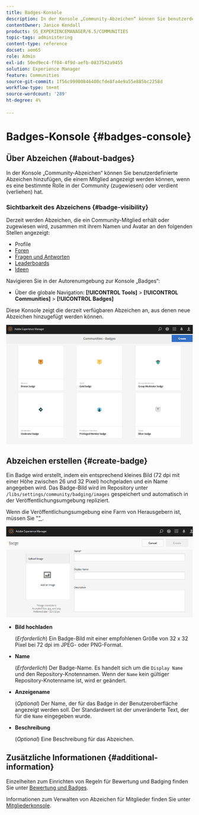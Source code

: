 ```yaml
---
title: Badges-Konsole
description: In der Konsole „Community-Abzeichen“ können Sie benutzerdefinierte Abzeichen hinzufügen, die Mitgliedern angezeigt werden können, wenn sie verdient (verliehen) wurden oder eine bestimmte Rolle in der Community einnehmen (zugewiesen)
contentOwner: Janice Kendall
products: SG_EXPERIENCEMANAGER/6.5/COMMUNITIES
topic-tags: administering
content-type: reference
docset: aem65
role: Admin
exl-id: 50ed9ec4-ff04-4f9d-aefb-0837542a9455
solution: Experience Manager
feature: Communities
source-git-commit: 1f56c99980846400cfde8fa4e9a55e885bc2258d
workflow-type: tm+mt
source-wordcount: '289'
ht-degree: 4%

---
```


# Badges-Konsole {#badges-console}

## Über Abzeichen {#about-badges}

In der Konsole „Community-Abzeichen“ können Sie benutzerdefinierte Abzeichen hinzufügen, die einem Mitglied angezeigt werden können, wenn es eine bestimmte Rolle in der Community (zugewiesen) oder verdient (verliehen) hat.

### Sichtbarkeit des Abzeichens {#badge-visibility}

Derzeit werden Abzeichen, die ein Community-Mitglied erhält oder zugewiesen wird, zusammen mit ihrem Namen und Avatar an den folgenden Stellen angezeigt:

* Profile
* [Foren](/help/communities/forum.md)
* [Fragen und Antworten](/help/communities/working-with-qna.md)
* [Leaderboards](/help/communities/enabling-leaderboard.md)
* [Ideen](/help/communities/ideation-feature.md)

Navigieren Sie in der Autorenumgebung zur Konsole „Badges“:

* Über die globale Navigation: **[!UICONTROL Tools]** > **[!UICONTROL Communities]** > **[!UICONTROL Badges]**

Diese Konsole zeigt die derzeit verfügbaren Abzeichen an, aus denen neue Abzeichen hinzugefügt werden können.

![badges-homepage](assets/badges-homepage.png)

## Abzeichen erstellen {#create-badge}

Ein Badge wird erstellt, indem ein entsprechend kleines Bild (72 dpi mit einer Höhe zwischen 26 und 32 Pixel) hochgeladen und ein Name angegeben wird. Das Badge-Bild wird im Repository unter `/libs/settings/community/badging/images` gespeichert und automatisch in der Veröffentlichungsumgebung repliziert.

Wenn die Veröffentlichungsumgebung eine Farm von Herausgebern ist, müssen Sie &quot;[&quot; ](/help/communities/sync.md).

![create-badge](assets/create-badge.png)

* **Bild hochladen**

  (*Erforderlich*) Ein Badge-Bild mit einer empfohlenen Größe von 32 x 32 Pixel bei 72 dpi im JPEG- oder PNG-Format.

* **Name**

  (*Erforderlich*) Der Badge-Name. Es handelt sich um die `Display Name` und den Repository-Knotennamen. Wenn der `Name` kein gültiger Repository-Knotenname ist, wird er geändert.

* **Anzeigename**

  (*Optional*) Der Name, der für das Badge in der Benutzeroberfläche angezeigt werden soll. Der Standardwert ist der unveränderte Text, der für die `Name` eingegeben wurde.

* **Beschreibung**

  (*Optional*) Eine Beschreibung für das Abzeichen.

## Zusätzliche Informationen {#additional-information}

Einzelheiten zum Einrichten von Regeln für Bewertung und Badging finden Sie unter [Bewertung und Badges](/help/communities/implementing-scoring.md).

Informationen zum Verwalten von Abzeichen für Mitglieder finden Sie unter [Mitgliederkonsole](/help/communities/members.md).
